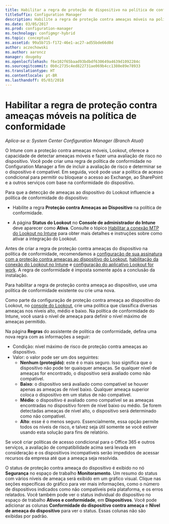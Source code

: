 ```yaml
---
title: Habilitar a regra de proteção de dispositivo na política de conformidade
titleSuffix: Configuration Manager
description: Habilite a regra de proteção contra ameaças móveis na política de conformidade do dispositivo.
ms.date: 03/05/2017
ms.prod: configuration-manager
ms.technology: configmgr-hybrid
ms.topic: conceptual
ms.assetid: 99a5b715-f172-46e1-ac27-ad55bde66d0d
author: aczechowski
ms.author: aaroncz
manager: dougeby
ms.openlocfilehash: f6e102f65baad93bdbdf630649a4639d1092284c
ms.sourcegitcommit: 0b0c2735c4ed822731ae069b4cc1380e89e78933
ms.translationtype: HT
ms.contentlocale: pt-BR
ms.lasthandoff: 05/03/2018
---
```

# <a name="enable-device-threat-protection-rule-in-the-compliance-policy"></a>Habilitar a regra de proteção contra ameaças móveis na política de conformidade

*Aplica-se a: System Center Configuration Manager (Branch Atual)*

O Intune com a proteção contra ameaças móveis, Lookout, oferece a capacidade de detectar ameaças móveis e fazer uma avaliação de risco no dispositivo. Você pode criar uma regra de política de conformidade no Configuration Manager a fim de incluir a avaliação de risco e determinar se o dispositivo é compatível. Em seguida, você pode usar a política de acesso condicional para permitir ou bloquear o acesso ao Exchange, ao SharePoint e a outros serviços com base na conformidade do dispositivo.

Para que a detecção de ameaças ao dispositivo do Lookout influencie a política de conformidade do dispositivo:

* Habilite a regra **Proteção contra Ameaças ao Dispositivo** na política de conformidade.

* A página **Status do Lookout** no **Console de administrador do Intune** deve aparecer como **Ativa**. Consulte o tópico [Habilitar a conexão MTP do Lookout no Intune](enable-lookout-connection-in-intune.md) para obter mais detalhes e instruções sobre como ativar a integração do Lookout.


Antes de criar a regra de proteção contra ameaças do dispositivo na política de conformidade, recomendamos a [configuração de sua assinatura com a proteção contra ameaças ao dispositivo do Lookout](set-up-your-subscription-with-lookout.md), [habilitação da conexão do Lookout no Intune](enable-lookout-connection-in-intune.md) e [configuração do aplicativo Lookout for work](configure-and-deploy-lookout-for-work-apps.md). A regra de conformidade é imposta somente após a conclusão da instalação.

Para habilitar a regra de proteção contra ameaça ao dispositivo, use uma política de conformidade existente ou crie uma nova.

Como parte da configuração de proteção contra ameaça ao dispositivo do Lookout, no [console do Lookout](https://aad.lookout.com), crie uma política que classifica diversas ameaças nos níveis alto, médio e baixo. Na política de conformidade do Intune, você usará o nível de ameaça para definir o nível máximo de ameaças permitido.

Na página **Regras** do assistente de política de conformidade, defina uma nova regra com as informações a seguir:
  * Condição: nível máximo de risco de proteção contra ameaças ao dispositivo.
  * Valor: o valor pode ser um dos seguintes:
    * **Nenhum (protegido)**: este é o mais seguro. Isso significa que o dispositivo não pode ter quaisquer ameaças. Se qualquer nível de ameaças for encontrado, o dispositivo será avaliado como não compatível.
    * **Baixo**: o dispositivo será avaliado como compatível se houver apenas as ameaças de nível baixo. Qualquer ameaça superior coloca o dispositivo em um status de não compatível.
    * **Médio**: o dispositivo é avaliado como compatível se as ameaças encontradas no dispositivo forem de nível baixo ou médio. Se forem detectadas ameaças de nível alto, o dispositivo será determinado como não compatível.
    * **Alto**: esse é o menos seguro. Essencialmente, essa opção permite todos os níveis de risco, e talvez seja útil somente se você estiver usando esta solução para fins de relatório.

Se você criar políticas de acesso condicional para o Office 365 e outros serviços, a avaliação de compatibilidade acima será levada em consideração e os dispositivos incompatíveis serão impedidos de acessar recursos da empresa até que a ameaça seja resolvida.

O status de proteção contra ameaça do dispositivo é exibido no nó **Segurança** no espaço de trabalho **Monitoramento**.
Um resumo do status com vários níveis de ameaça será exibido em um gráfico visual. Clique nas seções específicas do gráfico para ver mais informações, como o número de dispositivos indicados como não compatíveis pela plataforma, e os erros relatados.
Você também pode ver o status individual do dispositivo no espaço de trabalho **Ativos e conformidade**, em **Dispositivos**.  Você pode adicionar as colunas **Conformidade do dispositivo contra ameaça** e **Nível de ameaça do dispositivo** para ver o status.  Essas colunas não são exibidas por padrão.
